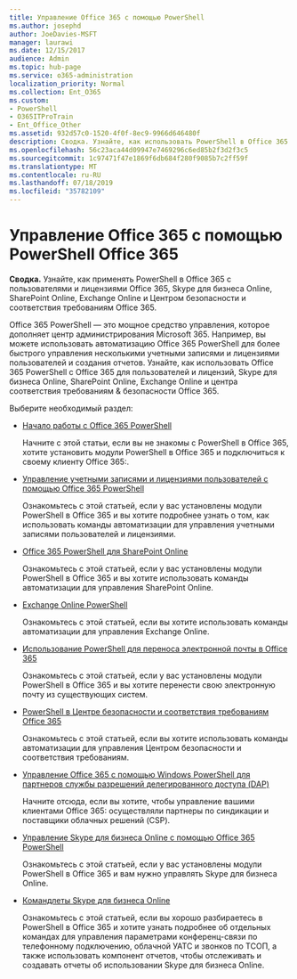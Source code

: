```yaml
---
title: Управление Office 365 с помощью PowerShell
ms.author: josephd
author: JoeDavies-MSFT
manager: laurawi
ms.date: 12/15/2017
audience: Admin
ms.topic: hub-page
ms.service: o365-administration
localization_priority: Normal
ms.collection: Ent_O365
ms.custom:
- PowerShell
- O365ITProTrain
- Ent_Office_Other
ms.assetid: 932d57c0-1520-4f0f-8ec9-9966d646480f
description: Сводка. Узнайте, как использовать PowerShell в Office 365 с пользователями и лицензиями Office 365, Skype для бизнеса Online, SharePoint Online, Exchange Online и Центром безопасности и соответствия требованиям Office 365.
ms.openlocfilehash: 56c23aca44d09947e7469296c6ed85b2f3d2f3c5
ms.sourcegitcommit: 1c97471f47e1869f6db684f280f9085b7c2ff59f
ms.translationtype: MT
ms.contentlocale: ru-RU
ms.lasthandoff: 07/18/2019
ms.locfileid: "35782109"
---
```

# <a name="manage-office-365-with-office-365-powershell"></a>Управление Office 365 с помощью PowerShell Office 365

 **Сводка.** Узнайте, как применять PowerShell в Office 365 с пользователями и лицензиями Office 365, Skype для бизнеса Online, SharePoint Online, Exchange Online и Центром безопасности и соответствия требованиям Office 365.
  
Office 365 PowerShell — это мощное средство управления, которое дополняет центр администрирования Microsoft 365. Например, вы можете использовать автоматизацию Office 365 PowerShell для более быстрого управления несколькими учетными записями и лицензиями пользователей и создания отчетов. Узнайте, как использовать Office 365 PowerShell с Office 365 для пользователей и лицензий, Skype для бизнеса Online, SharePoint Online, Exchange Online и центра соответствия требованиям & безопасности Office 365.
  
Выберите необходимый раздел:
  
- [Начало работы с Office 365 PowerShell](getting-started-with-office-365-powershell.md)

    Начните с этой статьи, если вы не знакомы с PowerShell в Office 365, хотите установить модули PowerShell в Office 365 и подключиться к своему клиенту Office 365:.

- [Управление учетными записями и лицензиями пользователей с помощью Office 365 PowerShell](manage-user-accounts-and-licenses-with-office-365-powershell.md)

    Ознакомьтесь с этой статьей, если у вас установлены модули PowerShell в Office 365 и вы хотите подробнее узнать о том, как использовать команды автоматизации для управления учетными записями пользователей и лицензиями.

- [Office 365 PowerShell для SharePoint Online](https://technet.microsoft.com/library/fp161362.aspx)

    Ознакомьтесь с этой статьей, если у вас установлены модули PowerShell в Office 365 и вы хотите использовать команды автоматизации для управления SharePoint Online.

- [Exchange Online PowerShell](https://docs.microsoft.com/powershell/exchange/exchange-online/exchange-online-powershell)

    Ознакомьтесь с этой статьей, если вы хотите использовать команды автоматизации для управления Exchange Online.

- [Использование PowerShell для переноса электронной почты в Office 365](use-powershell-for-email-migration-to-office-365.md)

    Ознакомьтесь с этой статьей, если у вас установлены модули PowerShell в Office 365 и вы хотите перенести свою электронную почту из существующих систем.

- [PowerShell в Центре безопасности и соответствия требованиям Office 365](https://docs.microsoft.com/powershell/exchange/office-365-scc/office-365-scc-powershell)

    Ознакомьтесь с этой статьей, если вы хотите использовать команды автоматизации для управления Центром безопасности и соответствия требованиям.

- [Управление Office 365 с помощью Windows PowerShell для партнеров службы разрешений делегированного доступа (DAP)](manage-office-365-with-windows-powershell-for-delegated-access-permissions-dap-p.md)

    Начните отсюда, если вы хотите, чтобы управление вашими клиентами Office 365: осуществляли партнеры по синдикации и поставщики облачных решений (CSP).

- [Управление Skype для бизнеса Online с помощью Office 365 PowerShell](manage-skype-for-business-online-with-office-365-powershell.md)

    Ознакомьтесь с этой статьей, если у вас установлены модули PowerShell в Office 365 и вам нужно управлять Skype для бизнеса Online.

- [Командлеты Skype для бизнеса Online](https://technet.microsoft.com/library/mt228132.aspx)

    Ознакомьтесь с этой статьей, если вы хорошо разбираетесь в PowerShell в Office 365 и хотите узнать подробнее об отдельных командах для управления параметрами конференц-связи по телефонному подключению, облачной УАТС и звонков по ТСОП, а также использовать компонент отчетов, чтобы отслеживать и создавать отчеты об использовании Skype для бизнеса Online.
